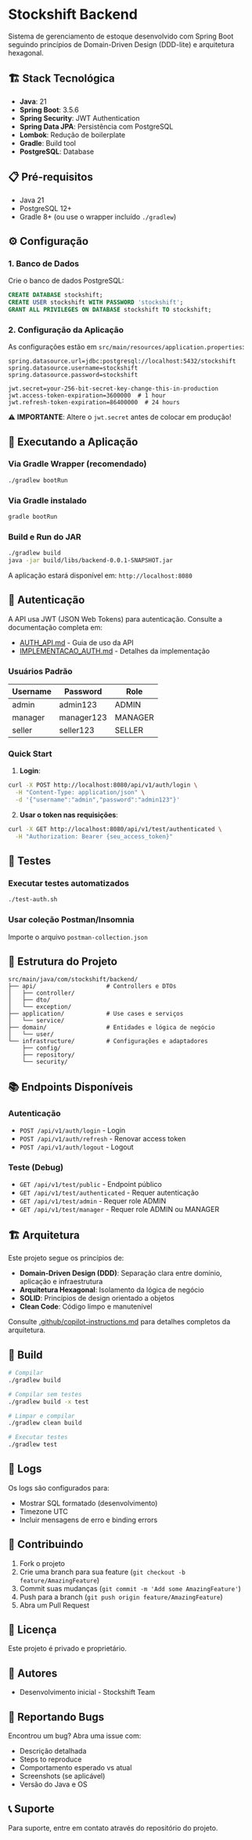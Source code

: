 # Stockshift Backend

Sistema de gerenciamento de estoque desenvolvido com Spring Boot seguindo princípios de Domain-Driven Design (DDD-lite) e arquitetura hexagonal.

## 🏗️ Stack Tecnológica

- **Java**: 21
- **Spring Boot**: 3.5.6
- **Spring Security**: JWT Authentication
- **Spring Data JPA**: Persistência com PostgreSQL
- **Lombok**: Redução de boilerplate
- **Gradle**: Build tool
- **PostgreSQL**: Database

## 📋 Pré-requisitos

- Java 21
- PostgreSQL 12+
- Gradle 8+ (ou use o wrapper incluído `./gradlew`)

## ⚙️ Configuração

### 1. Banco de Dados

Crie o banco de dados PostgreSQL:

```sql
CREATE DATABASE stockshift;
CREATE USER stockshift WITH PASSWORD 'stockshift';
GRANT ALL PRIVILEGES ON DATABASE stockshift TO stockshift;
```

### 2. Configuração da Aplicação

As configurações estão em `src/main/resources/application.properties`:

```properties
spring.datasource.url=jdbc:postgresql://localhost:5432/stockshift
spring.datasource.username=stockshift
spring.datasource.password=stockshift

jwt.secret=your-256-bit-secret-key-change-this-in-production
jwt.access-token-expiration=3600000  # 1 hour
jwt.refresh-token-expiration=86400000  # 24 hours
```

⚠️ **IMPORTANTE**: Altere o `jwt.secret` antes de colocar em produção!

## 🚀 Executando a Aplicação

### Via Gradle Wrapper (recomendado)
```bash
./gradlew bootRun
```

### Via Gradle instalado
```bash
gradle bootRun
```

### Build e Run do JAR
```bash
./gradlew build
java -jar build/libs/backend-0.0.1-SNAPSHOT.jar
```

A aplicação estará disponível em: `http://localhost:8080`

## 🔐 Autenticação

A API usa JWT (JSON Web Tokens) para autenticação. Consulte a documentação completa em:
- [AUTH_API.md](AUTH_API.md) - Guia de uso da API
- [IMPLEMENTACAO_AUTH.md](IMPLEMENTACAO_AUTH.md) - Detalhes da implementação

### Usuários Padrão

| Username | Password    | Role    |
|----------|-------------|---------|
| admin    | admin123    | ADMIN   |
| manager  | manager123  | MANAGER |
| seller   | seller123   | SELLER  |

### Quick Start

1. **Login**:
```bash
curl -X POST http://localhost:8080/api/v1/auth/login \
  -H "Content-Type: application/json" \
  -d '{"username":"admin","password":"admin123"}'
```

2. **Usar o token nas requisições**:
```bash
curl -X GET http://localhost:8080/api/v1/test/authenticated \
  -H "Authorization: Bearer {seu_access_token}"
```

## 🧪 Testes

### Executar testes automatizados
```bash
./test-auth.sh
```

### Usar coleção Postman/Insomnia
Importe o arquivo `postman-collection.json`

## 📁 Estrutura do Projeto

```
src/main/java/com/stockshift/backend/
├── api/                    # Controllers e DTOs
│   ├── controller/
│   ├── dto/
│   └── exception/
├── application/            # Use cases e serviços
│   └── service/
├── domain/                 # Entidades e lógica de negócio
│   └── user/
└── infrastructure/         # Configurações e adaptadores
    ├── config/
    ├── repository/
    └── security/
```

## 📚 Endpoints Disponíveis

### Autenticação
- `POST /api/v1/auth/login` - Login
- `POST /api/v1/auth/refresh` - Renovar access token
- `POST /api/v1/auth/logout` - Logout

### Teste (Debug)
- `GET /api/v1/test/public` - Endpoint público
- `GET /api/v1/test/authenticated` - Requer autenticação
- `GET /api/v1/test/admin` - Requer role ADMIN
- `GET /api/v1/test/manager` - Requer role ADMIN ou MANAGER

## 🏗️ Arquitetura

Este projeto segue os princípios de:

- **Domain-Driven Design (DDD)**: Separação clara entre domínio, aplicação e infraestrutura
- **Arquitetura Hexagonal**: Isolamento da lógica de negócio
- **SOLID**: Princípios de design orientado a objetos
- **Clean Code**: Código limpo e manutenível

Consulte [.github/copilot-instructions.md](.github/copilot-instructions.md) para detalhes completos da arquitetura.

## 🔧 Build

```bash
# Compilar
./gradlew build

# Compilar sem testes
./gradlew build -x test

# Limpar e compilar
./gradlew clean build

# Executar testes
./gradlew test
```

## 📝 Logs

Os logs são configurados para:
- Mostrar SQL formatado (desenvolvimento)
- Timezone UTC
- Incluir mensagens de erro e binding errors

## 🤝 Contribuindo

1. Fork o projeto
2. Crie uma branch para sua feature (`git checkout -b feature/AmazingFeature`)
3. Commit suas mudanças (`git commit -m 'Add some AmazingFeature'`)
4. Push para a branch (`git push origin feature/AmazingFeature`)
5. Abra um Pull Request

## 📄 Licença

Este projeto é privado e proprietário.

## 👥 Autores

- Desenvolvimento inicial - Stockshift Team

## 🐛 Reportando Bugs

Encontrou um bug? Abra uma issue com:
- Descrição detalhada
- Steps to reproduce
- Comportamento esperado vs atual
- Screenshots (se aplicável)
- Versão do Java e OS

## 📞 Suporte

Para suporte, entre em contato através do repositório do projeto.
